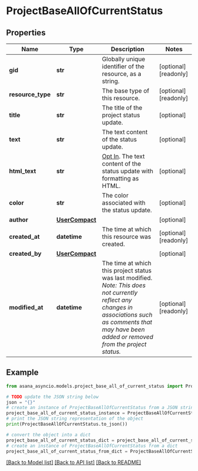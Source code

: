 # ProjectBaseAllOfCurrentStatus


## Properties

Name | Type | Description | Notes
------------ | ------------- | ------------- | -------------
**gid** | **str** | Globally unique identifier of the resource, as a string. | [optional] [readonly] 
**resource_type** | **str** | The base type of this resource. | [optional] [readonly] 
**title** | **str** | The title of the project status update. | [optional] 
**text** | **str** | The text content of the status update. | [optional] 
**html_text** | **str** | [Opt In](/docs/inputoutput-options). The text content of the status update with formatting as HTML. | [optional] 
**color** | **str** | The color associated with the status update. | [optional] 
**author** | [**UserCompact**](UserCompact.md) |  | [optional] 
**created_at** | **datetime** | The time at which this resource was created. | [optional] [readonly] 
**created_by** | [**UserCompact**](UserCompact.md) |  | [optional] 
**modified_at** | **datetime** | The time at which this project status was last modified. *Note: This does not currently reflect any changes in associations such as comments that may have been added or removed from the project status.* | [optional] [readonly] 

## Example

```python
from asana_asyncio.models.project_base_all_of_current_status import ProjectBaseAllOfCurrentStatus

# TODO update the JSON string below
json = "{}"
# create an instance of ProjectBaseAllOfCurrentStatus from a JSON string
project_base_all_of_current_status_instance = ProjectBaseAllOfCurrentStatus.from_json(json)
# print the JSON string representation of the object
print(ProjectBaseAllOfCurrentStatus.to_json())

# convert the object into a dict
project_base_all_of_current_status_dict = project_base_all_of_current_status_instance.to_dict()
# create an instance of ProjectBaseAllOfCurrentStatus from a dict
project_base_all_of_current_status_from_dict = ProjectBaseAllOfCurrentStatus.from_dict(project_base_all_of_current_status_dict)
```
[[Back to Model list]](../README.md#documentation-for-models) [[Back to API list]](../README.md#documentation-for-api-endpoints) [[Back to README]](../README.md)


